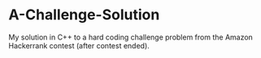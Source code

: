 # A-Challenge-Solution
My solution in C++ to a hard coding challenge problem from the Amazon Hackerrank contest (after contest ended). 
